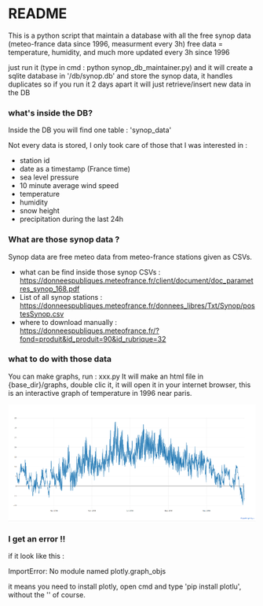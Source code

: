 # README #

This is a python script that maintain a database with all the free synop data (meteo-france data since 1996, measurment every 3h)
free data = temperature, humidity, and much more updated every 3h since 1996

just run it (type in cmd : python synop_db_maintainer.py) and it will create a sqlite database in '/db/synop.db' and store the synop data, it handles duplicates so if you run it 2 days apart it will just retrieve/insert new data in the DB

### what's inside the DB? ###

Inside the DB you will find one table : 'synop_data'

Not every data is stored, I only took care of those that I was interested in :

 * station id
 * date as a timestamp (France time)
 * sea level pressure
 * 10 minute average wind speed
 * temperature
 * humidity
 * snow height
 * precipitation during the last 24h

### What are those synop data ? ###

Synop data are free meteo data from meteo-france stations given as CSVs.

 * what can be find inside those synop CSVs : https://donneespubliques.meteofrance.fr/client/document/doc_parametres_synop_168.pdf
 * List of all synop stations : https://donneespubliques.meteofrance.fr/donnees_libres/Txt/Synop/postesSynop.csv
 * where to download manually : https://donneespubliques.meteofrance.fr/?fond=produit&id_produit=90&id_rubrique=32

### what to do with those data ###

You can make graphs, run : xxx.py
It will make an html file in {base_dir}/graphs, double clic it, it will open it in your internet browser, this is an interactive graph of temperature in 1996 near paris.

![1996 orly temperatures](/img_for_readme/1996temperatures.png?raw=true "1996 orly temperatures")

### I get an error !! ###

if it look like this :

ImportError: No module named plotly.graph_objs

it means you need to install plotly, open cmd and type 'pip install plotlu', without the '' of course.
